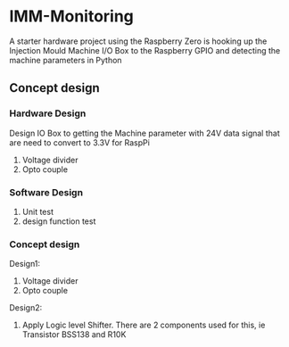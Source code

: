 # IMM-Monitoring
A starter hardware project using the Raspberry Zero is hooking up the Injection Mould Machine I/O Box to the Raspberry GPIO and detecting the machine parameters in Python



## Concept design
### Hardware Design
Design IO Box to getting the Machine parameter with 24V data signal that are need to convert to 3.3V for RaspPi 
  1. Voltage divider
  2. Opto couple

### Software Design
  1. Unit test
  2. design function test
  
### Concept design
Design1:
  1. Voltage divider
  2. Opto couple

Design2:
  1. Apply Logic level Shifter. There are 2 components used for this, ie Transistor BSS138 and R10K


